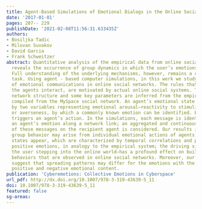 ```yaml
---
title: Agent-Based Simulations of Emotional Dialogs in the Online Social Network MySpace
date: '2017-01-01'
pages: 207-- 229
publishDate: '2021-02-08T11:56:31.633435Z'
authors:
- Bosiljka Tadic
- Milovan Suvakov
- David Garcia
- Frank Schweitzer
abstract: Quantitative analysis of the empirical data from online social networks
  reveals the occurrence of group dynamics in which the user’s emotions are involved.
  Full understanding of the underlying mechanisms, however, remains a challenging
  task. Using agent - based computer simulations, in this work we study the dynamics
  of emotional communications in online social networks. The rules that guide how
  the agents interact, are motivated by actual online social systems. The realistic
  network structure and some key parameters are inferred from the empirical dataset
  compiled from the MySpace social network. An agent’s emotional state is characterized
  by two variables representing emotional arousal—reactivity to stimuli, and valence—attractiveness
  or averseness, by which a commonly known emotion can be identified. Elevated arousal
  triggers an agent’s action. In the simulations, each message is identified as carrying
  an agent’s emotion along a network link; an aggregated and continuously aging impact
  of these messages on the recipient agent is considered. Our results indicate that
  group behavior may arise from individual emotional actions of agents; the collective
  states appear, which are characterized by temporal correlations and predominantly
  positive emotions, in analogy to the empirical system; the driving signal—rate of
  the user stepping into the online world—has a profound effect on building the coherent
  behaviors that are observed in online social networks. Moreover, our simulations
  suggest that spreading patterns may differ for the emotions with the entirely different
  positive and negative emotional content.
publication: 'Cyberemotions: Collective Emotions in Cyberspace'
url_pdf: http://dx.doi.org/10.1007/978-3-319-43639-5_11
doi: 10.1007/978-3-319-43639-5_11
featured: false
sg-areas:
---
```

